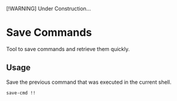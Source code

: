 [!WARNING]
Under Construction...

# Save Commands

Tool to save commands and retrieve them quickly.


## Usage

Save the previous command that was executed in the current shell.
```sh
save-cmd !!
```
